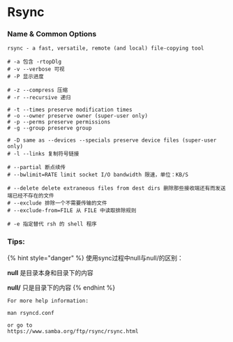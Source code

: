 # Rsync

### Name & Common Options

```
rsync - a fast, versatile, remote (and local) file-copying tool

# -a 包含 -rtopDlg
# -v --verbose 可视
# -P 显示进度

# -z --compress 压缩
# -r --recursive 递归

# -t --times preserve modification times
# -o --owner preserve owner (super-user only)
# -p --perms preserve permissions
# -g --group preserve group

# -D same as --devices --specials preserve device files (super-user only)
# -l --links 复制符号链接

# --partial 断点续传
# --bwlimit=RATE limit socket I/O bandwidth 限速，单位：KB/S

# --delete delete extraneous files from dest dirs 删除那些接收端还有而发送端已经不存在的文件
# --exclude 排除一个不需要传输的文件
# --exclude-from=FILE 从 FILE 中读取排除规则

# -e 指定替代 rsh 的 shell 程序
```



### Tips:

{% hint style="danger" %}
使用sync过程中null与null/的区别：

**null** 是目录本身和目录下的内容

**null/** 只是目录下的内容
{% endhint %}



```
For more help information:

man rsyncd.conf

or go to
https://www.samba.org/ftp/rsync/rsync.html
```

